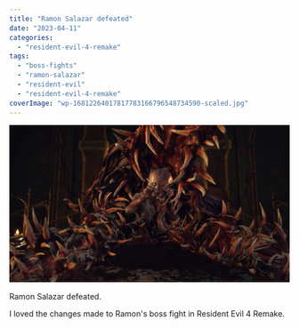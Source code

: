 ```yaml
---
title: "Ramon Salazar defeated"
date: "2023-04-11"
categories: 
  - "resident-evil-4-remake"
tags: 
  - "boss-fights"
  - "ramon-salazar"
  - "resident-evil"
  - "resident-evil-4-remake"
coverImage: "wp-16812264017817783166796548734590-scaled.jpg"
---
```


[![](images/wp-16812264017817783166796548734590-scaled.jpg)](https://davidpeach.co.uk/wp-content/uploads/2023/04/wp-16812264017817783166796548734590-scaled.jpg)

Ramon Salazar defeated.

I loved the changes made to Ramon's boss fight in Resident Evil 4 Remake.
